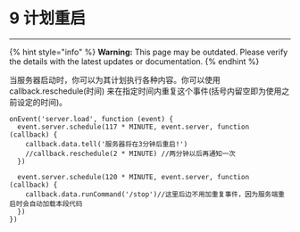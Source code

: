 # 9 计划重启

***

{% hint style="info" %}
**Warning:** This page may be outdated. Please verify the details with the latest updates or documentation.
{% endhint %}

当服务器启动时，你可以为其计划执行各种内容。你可以使用 callback.reschedule(时间) 来在指定时间内重复这个事件(括号内留空即为使用之前设定的时间)。



```
onEvent('server.load', function (event) {
  event.server.schedule(117 * MINUTE, event.server, function (callback) {
    callback.data.tell('服务器将在3分钟后重启!')
    //callback.reschedule(2 * MINUTE) //两分钟以后再通知一次
  })
  
  event.server.schedule(120 * MINUTE, event.server, function (callback) {
    callback.data.runCommand('/stop')//这里后边不用加重复事件，因为服务端重启时会自动加载本段代码
  })
})
```
